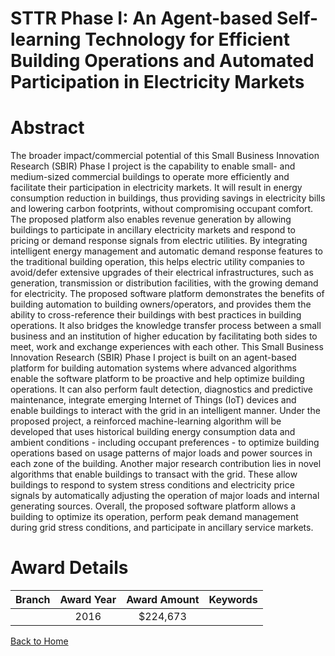 
STTR Phase I: An Agent-based Self-learning Technology for Efficient Building Operations and Automated Participation in Electricity Markets
==========================================================================================================================================

# Abstract


The broader impact/commercial potential of this Small Business Innovation Research (SBIR) Phase I project is the capability to enable small- and medium-sized commercial buildings to operate more efficiently and facilitate their participation in electricity markets. It will result in energy consumption reduction in buildings, thus providing savings in electricity bills and lowering carbon footprints, without compromising occupant comfort. The proposed platform also enables revenue generation by allowing buildings to participate in ancillary electricity markets and respond to pricing or demand response signals from electric utilities. By integrating intelligent energy management and automatic demand response features to the traditional building operation, this helps electric utility companies to avoid/defer extensive upgrades of their electrical infrastructures, such as generation, transmission or distribution facilities, with the growing demand for electricity. The proposed software platform demonstrates the benefits of building automation to building owners/operators, and provides them the ability to cross-reference their buildings with best practices in building operations. It also bridges the knowledge transfer process between a small business and an institution of higher education by facilitating both sides to meet, work and exchange experiences with each other. This Small Business Innovation Research (SBIR) Phase I project is built on an agent-based platform for building automation systems where advanced algorithms enable the software platform to be proactive and help optimize building operations. It can also perform fault detection, diagnostics and predictive maintenance, integrate emerging Internet of Things (IoT) devices and enable buildings to interact with the grid in an intelligent manner. Under the proposed project, a reinforced machine-learning algorithm will be developed that uses historical building energy consumption data and ambient conditions - including occupant preferences - to optimize building operations based on usage patterns of major loads and power sources in each zone of the building. Another major research contribution lies in novel algorithms that enable buildings to transact with the grid. These allow buildings to respond to system stress conditions and electricity price signals by automatically adjusting the operation of major loads and internal generating sources. Overall, the proposed software platform allows a building to optimize its operation, perform peak demand management during grid stress conditions, and participate in ancillary service markets.  

# Award Details

|Branch|Award Year|Award Amount|Keywords|
| :---: | :---: | :---: | :---: |
||2016|$224,673||
  
  


[Back to Home](https://github.com/chrischow/dod_sbir_awards/JT/#258)